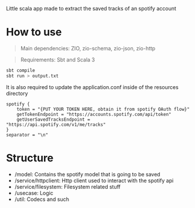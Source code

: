 Little scala app made to extract the saved tracks of an spotify account 

# How to use

> Main dependencies: ZIO, zio-schema, zio-json, zio-http

> Requirements: Sbt and Scala 3

```bash
sbt compile
sbt run > output.txt
```
It is also required to update the application.conf inside of the resources directory

```hocon
spotify {
    token = "{PUT YOUR TOKEN HERE, obtain it from spotify OAuth flow}"
    getTokenEndpoint = "https://accounts.spotify.com/api/token"
    getUserSavedTracksEndpoint = "https://api.spotify.com/v1/me/tracks"
}
separator = "\n"
```

# Structure

- /model: Contains the spotify model that is going to be saved
- /service/httpclient: Http client used to interact with the spotify api
- /service/filesystem: Filesystem related stuff
- /usecase: Logic
- /util: Codecs and such
